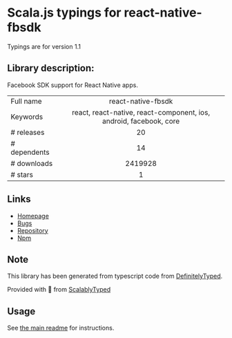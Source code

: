 
# Scala.js typings for react-native-fbsdk

Typings are for version 1.1

## Library description:
Facebook SDK support for React Native apps.

|                    |                 |
| ------------------ | :-------------: |
| Full name          | react-native-fbsdk |
| Keywords           | react, react-native, react-component, ios, android, facebook, core |
| # releases         | 20 |
| # dependents       | 14 |
| # downloads        | 2419928 |
| # stars            | 1 |

## Links
- [Homepage](https://github.com/facebook/react-native-fbsdk/)
- [Bugs](https://github.com/facebook/react-native-fbsdk/issues)
- [Repository](https://github.com/facebook/react-native-fbsdk)
- [Npm](https://www.npmjs.com/package/react-native-fbsdk)
    


## Note
This library has been generated from typescript code from [DefinitelyTyped](https://definitelytyped.org).

Provided with :purple_heart: from [ScalablyTyped](https://github.com/oyvindberg/ScalablyTyped)

## Usage
See [the main readme](../../readme.md) for instructions.


